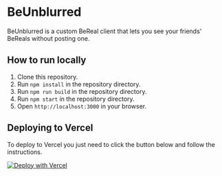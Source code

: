 # BeUnblurred

BeUnblurred is a custom BeReal client that lets you see your friends' BeReals without posting one.

## How to run locally

1. Clone this repository.
2. Run `npm install` in the repository directory.
3. Run `npm run build` in the repository directory.
4. Run `npm start` in the repository directory.
5. Open `http://localhost:3000` in your browser.

## Deploying to Vercel

To deploy to Vercel you just need to click the button below and follow the instructions.

[![Deploy with Vercel](https://vercel.com/button)](https://vercel.com/new/clone?repository-url=https://github.com/macedonga/beunblurred)